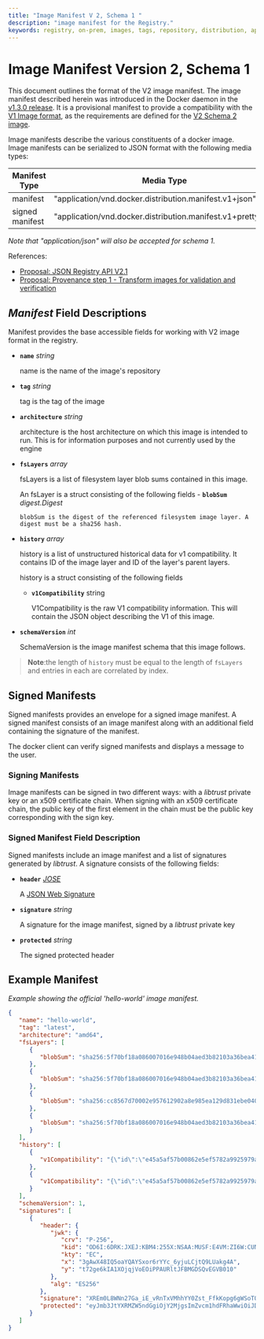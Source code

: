```yaml
---
title: "Image Manifest V 2, Schema 1 "
description: "image manifest for the Registry."
keywords: registry, on-prem, images, tags, repository, distribution, api, advanced, manifest
---
```


# Image Manifest Version 2, Schema 1

This document outlines the format of the V2 image manifest. The image
manifest described herein was introduced in the Docker daemon in the [v1.3.0
release](https://github.com/docker/docker/commit/9f482a66ab37ec396ac61ed0c00d59122ac07453).
It is a provisional manifest to provide a compatibility with the [V1 Image
format](https://github.com/docker/docker/blob/master/image/spec/v1.md), as the
requirements are defined for the [V2 Schema 2
image](https://github.com/docker/distribution/pull/62).


Image manifests describe the various constituents of a docker image.  Image
manifests can be serialized to JSON format with the following media types:

Manifest Type  | Media Type
------------- | -------------
manifest  | "application/vnd.docker.distribution.manifest.v1+json"
signed manifest  | "application/vnd.docker.distribution.manifest.v1+prettyjws"

*Note that "application/json" will also be accepted for schema 1.*

References:

 - [Proposal: JSON Registry API V2.1](https://github.com/docker/docker/issues/9015)
 - [Proposal: Provenance step 1 - Transform images for validation and verification](https://github.com/docker/docker/issues/8093)

## *Manifest* Field Descriptions

Manifest provides the base accessible fields for working with V2 image format
 in the registry.

- **`name`** *string*

	name is the name of the image's repository

- **`tag`** *string*

	tag is the tag of the image

- **`architecture`** *string*

   architecture is the host architecture on which this image is intended to
   run.  This is for information purposes and not currently used by the engine

- **`fsLayers`** *array*

   fsLayers is a list of filesystem layer blob sums contained in this image.

   An fsLayer is a struct consisting of the following fields
      - **`blobSum`** *digest.Digest*

      blobSum is the digest of the referenced filesystem image layer. A
      digest must be a sha256 hash.


- **`history`** *array*

   history is a list of unstructured historical data for v1 compatibility. It
   contains ID of the image layer and ID of the layer's parent layers.

   history is a struct consisting of the following fields
   - **`v1Compatibility`** string

      V1Compatibility is the raw V1 compatibility information. This will
      contain the JSON object describing the V1 of this image.

- **`schemaVersion`** *int*

   SchemaVersion is the image manifest schema that this image follows.

>**Note**:the length of `history` must be equal to the length of `fsLayers` and
>entries in each are correlated by index.

## Signed Manifests

Signed manifests provides an envelope for a signed image manifest.  A signed
manifest consists of an image manifest along with an additional field
containing the signature of the manifest.

The docker client can verify signed manifests and displays a message to the user.

### Signing Manifests

Image manifests can be signed in two different ways: with a *libtrust* private
 key or an x509 certificate chain.  When signing with an x509 certificate chain,
 the public key of the first element in the chain must be the public key
 corresponding with the sign key.

### Signed Manifest Field Description

Signed manifests include an image manifest and a list of signatures generated
by *libtrust*.  A signature consists of the following fields:


- **`header`** *[JOSE](http://tools.ietf.org/html/draft-ietf-jose-json-web-signature-31#section-2)*

   A [JSON Web Signature](http://self-issued.info/docs/draft-ietf-jose-json-web-signature.html)

- **`signature`** *string*

	A signature for the image manifest, signed by a *libtrust* private key

- **`protected`** *string*

	The signed protected header

## Example Manifest

*Example showing the official 'hello-world' image manifest.*

```json
{
   "name": "hello-world",
   "tag": "latest",
   "architecture": "amd64",
   "fsLayers": [
      {
         "blobSum": "sha256:5f70bf18a086007016e948b04aed3b82103a36bea41755b6cddfaf10ace3c6ef"
      },
      {
         "blobSum": "sha256:5f70bf18a086007016e948b04aed3b82103a36bea41755b6cddfaf10ace3c6ef"
      },
      {
         "blobSum": "sha256:cc8567d70002e957612902a8e985ea129d831ebe04057d88fb644857caa45d11"
      },
      {
         "blobSum": "sha256:5f70bf18a086007016e948b04aed3b82103a36bea41755b6cddfaf10ace3c6ef"
      }
   ],
   "history": [
      {
         "v1Compatibility": "{\"id\":\"e45a5af57b00862e5ef5782a9925979a02ba2b12dff832fd0991335f4a11e5c5\",\"parent\":\"31cbccb51277105ba3ae35ce33c22b69c9e3f1002e76e4c736a2e8ebff9d7b5d\",\"created\":\"2014-12-31T22:57:59.178729048Z\",\"container\":\"27b45f8fb11795b52e9605b686159729b0d9ca92f76d40fb4f05a62e19c46b4f\",\"container_config\":{\"Hostname\":\"8ce6509d66e2\",\"Domainname\":\"\",\"User\":\"\",\"Memory\":0,\"MemorySwap\":0,\"CpuShares\":0,\"Cpuset\":\"\",\"AttachStdin\":false,\"AttachStdout\":false,\"AttachStderr\":false,\"PortSpecs\":null,\"ExposedPorts\":null,\"Tty\":false,\"OpenStdin\":false,\"StdinOnce\":false,\"Env\":[\"PATH=/usr/local/sbin:/usr/local/bin:/usr/sbin:/usr/bin:/sbin:/bin\"],\"Cmd\":[\"/bin/sh\",\"-c\",\"#(nop) CMD [/hello]\"],\"Image\":\"31cbccb51277105ba3ae35ce33c22b69c9e3f1002e76e4c736a2e8ebff9d7b5d\",\"Volumes\":null,\"WorkingDir\":\"\",\"Entrypoint\":null,\"NetworkDisabled\":false,\"MacAddress\":\"\",\"OnBuild\":[],\"SecurityOpt\":null,\"Labels\":null},\"docker_version\":\"1.4.1\",\"config\":{\"Hostname\":\"8ce6509d66e2\",\"Domainname\":\"\",\"User\":\"\",\"Memory\":0,\"MemorySwap\":0,\"CpuShares\":0,\"Cpuset\":\"\",\"AttachStdin\":false,\"AttachStdout\":false,\"AttachStderr\":false,\"PortSpecs\":null,\"ExposedPorts\":null,\"Tty\":false,\"OpenStdin\":false,\"StdinOnce\":false,\"Env\":[\"PATH=/usr/local/sbin:/usr/local/bin:/usr/sbin:/usr/bin:/sbin:/bin\"],\"Cmd\":[\"/hello\"],\"Image\":\"31cbccb51277105ba3ae35ce33c22b69c9e3f1002e76e4c736a2e8ebff9d7b5d\",\"Volumes\":null,\"WorkingDir\":\"\",\"Entrypoint\":null,\"NetworkDisabled\":false,\"MacAddress\":\"\",\"OnBuild\":[],\"SecurityOpt\":null,\"Labels\":null},\"architecture\":\"amd64\",\"os\":\"linux\",\"Size\":0}\n"
      },
      {
         "v1Compatibility": "{\"id\":\"e45a5af57b00862e5ef5782a9925979a02ba2b12dff832fd0991335f4a11e5c5\",\"parent\":\"31cbccb51277105ba3ae35ce33c22b69c9e3f1002e76e4c736a2e8ebff9d7b5d\",\"created\":\"2014-12-31T22:57:59.178729048Z\",\"container\":\"27b45f8fb11795b52e9605b686159729b0d9ca92f76d40fb4f05a62e19c46b4f\",\"container_config\":{\"Hostname\":\"8ce6509d66e2\",\"Domainname\":\"\",\"User\":\"\",\"Memory\":0,\"MemorySwap\":0,\"CpuShares\":0,\"Cpuset\":\"\",\"AttachStdin\":false,\"AttachStdout\":false,\"AttachStderr\":false,\"PortSpecs\":null,\"ExposedPorts\":null,\"Tty\":false,\"OpenStdin\":false,\"StdinOnce\":false,\"Env\":[\"PATH=/usr/local/sbin:/usr/local/bin:/usr/sbin:/usr/bin:/sbin:/bin\"],\"Cmd\":[\"/bin/sh\",\"-c\",\"#(nop) CMD [/hello]\"],\"Image\":\"31cbccb51277105ba3ae35ce33c22b69c9e3f1002e76e4c736a2e8ebff9d7b5d\",\"Volumes\":null,\"WorkingDir\":\"\",\"Entrypoint\":null,\"NetworkDisabled\":false,\"MacAddress\":\"\",\"OnBuild\":[],\"SecurityOpt\":null,\"Labels\":null},\"docker_version\":\"1.4.1\",\"config\":{\"Hostname\":\"8ce6509d66e2\",\"Domainname\":\"\",\"User\":\"\",\"Memory\":0,\"MemorySwap\":0,\"CpuShares\":0,\"Cpuset\":\"\",\"AttachStdin\":false,\"AttachStdout\":false,\"AttachStderr\":false,\"PortSpecs\":null,\"ExposedPorts\":null,\"Tty\":false,\"OpenStdin\":false,\"StdinOnce\":false,\"Env\":[\"PATH=/usr/local/sbin:/usr/local/bin:/usr/sbin:/usr/bin:/sbin:/bin\"],\"Cmd\":[\"/hello\"],\"Image\":\"31cbccb51277105ba3ae35ce33c22b69c9e3f1002e76e4c736a2e8ebff9d7b5d\",\"Volumes\":null,\"WorkingDir\":\"\",\"Entrypoint\":null,\"NetworkDisabled\":false,\"MacAddress\":\"\",\"OnBuild\":[],\"SecurityOpt\":null,\"Labels\":null},\"architecture\":\"amd64\",\"os\":\"linux\",\"Size\":0}\n"
      }
   ],
   "schemaVersion": 1,
   "signatures": [
      {
         "header": {
            "jwk": {
               "crv": "P-256",
               "kid": "OD6I:6DRK:JXEJ:KBM4:255X:NSAA:MUSF:E4VM:ZI6W:CUN2:L4Z6:LSF4",
               "kty": "EC",
               "x": "3gAwX48IQ5oaYQAYSxor6rYYc_6yjuLCjtQ9LUakg4A",
               "y": "t72ge6kIA1XOjqjVoEOiPPAURltJFBMGDSQvEGVB010"
            },
            "alg": "ES256"
         },
         "signature": "XREm0L8WNn27Ga_iE_vRnTxVMhhYY0Zst_FfkKopg6gWSoTOZTuW4rK0fg_IqnKkEKlbD83tD46LKEGi5aIVFg",
         "protected": "eyJmb3JtYXRMZW5ndGgiOjY2MjgsImZvcm1hdFRhaWwiOiJDbjAiLCJ0aW1lIjoiMjAxNS0wNC0wOFQxODo1Mjo1OVoifQ"
      }
   ]
}

```
